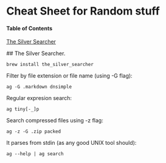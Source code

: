 # Cheat Sheet for Random stuff
#### Table of Contents
[The Silver Searcher](#silver_searcher)


<a name="silver_searcher"/>
## The Silver Searcher.

```
brew install the_silver_searcher
```

Filter by file extension or file name (using -G flag):
```
ag -G .markdown dnsimple
```

Regular expresion search:
```
ag tiny[-_]p
```

Search compressed files using -z flag:
```
ag -z -G .zip packed
```

It parses from stdin (as any good UNIX tool should):
```
ag --help | ag search
```